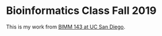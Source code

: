 # Bioinformatics Class Fall 2019

This is my work from [BIMM 143 at UC San Diego](https://bioboot.github.io/bimm143_F19/lectures/#10).

